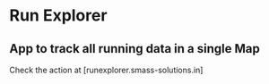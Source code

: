 # Run Explorer 
## App to track all running data in a single Map
Check the action at [runexplorer.smass-solutions.in]
